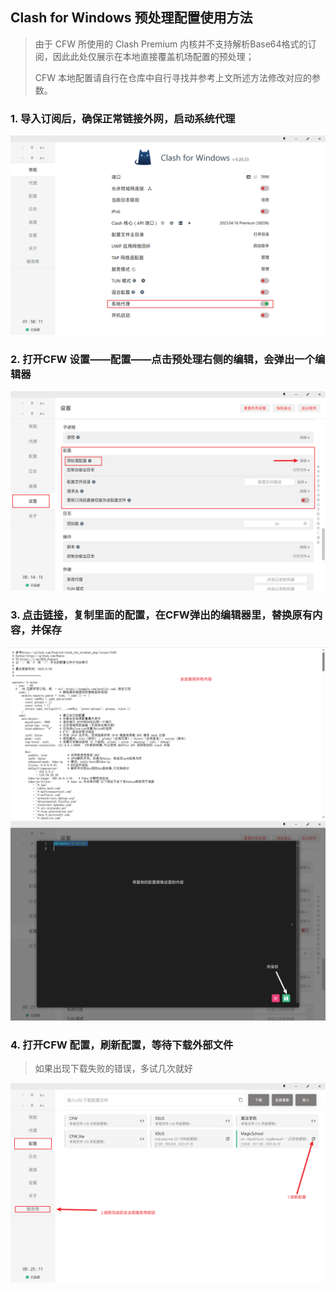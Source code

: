 ## Clash for Windows 预处理配置使用方法

> 由于 CFW 所使用的 Clash Premium 内核并不支持解析Base64格式的订阅，因此此处仅展示在本地直接覆盖机场配置的预处理；
> 
> CFW 本地配置请自行在仓库中自行寻找并参考上文所述方法修改对应的参数。

### 1. 导入订阅后，确保正常链接外网，启动系统代理
![1](https://github.com/Repcz/Tool/blob/X/Clash/Premium/Photo/1.png)

### 2. 打开CFW 设置——配置——点击预处理右侧的编辑，会弹出一个编辑器
![2](https://github.com/Repcz/Tool/blob/X/Clash/Premium/Photo/2.png)

### 3. [点击链接](https://github.com/Repcz/Tool/blob/X/Clash/Premium/CFW_parser.yaml)，复制里面的配置，在CFW弹出的编辑器里，替换原有内容，并保存
![3](https://github.com/Repcz/Tool/blob/X/Clash/Premium/Photo/3.png)
![4](https://github.com/Repcz/Tool/blob/X/Clash/Premium/Photo/4.png)

### 4. 打开CFW 配置，刷新配置，等待下载外部文件

> 如果出现下载失败的错误，多试几次就好

![5](https://github.com/Repcz/Tool/blob/X/Clash/Premium/Photo/5.png)

